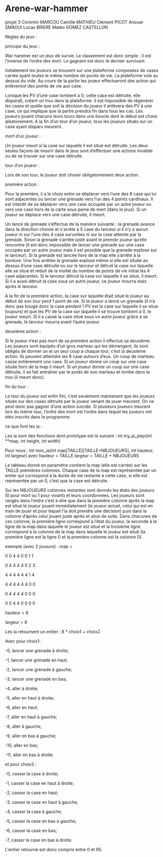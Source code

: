 # Arene-war-hammer
projet 3 Corentin MARCOU Camille MATHIEU Clément PICOT Anouar SMAOUI Lucas BRIERE Matéo GOMEZ CASTELLON

Règles du jeux :

principe du jeux :

War hammer est un jeux de survie. Le classement est donc simple : il est l’inverse de l’ordre des mort. Le gagnant est donc le dernier survivant.

Initialement les joueurs se trouvent sur une plateforme composées de cases carrée ayant toutes le même nombre de points de vie. La plateforme vole au dessus du vide. Au cours de la partie les joueur effectueront des action qui enlèveront des points de vie aux case.

Lorsque les PV d’une case tombent à 0, cette case est détruite, elle disparaît, créant un trou dans la plateforme. Il est impossible de régénérer les cases et quelle que soit la décision du joueur il enlèvera des PV à une case, ce qui implique que la partie prendra fin dans tous les cas. Les joueurs jouent chacuns leurs tours dans une boucle dont le début est choisi aléatoirement. A la fin d’un tour d’un joueur, tous les joueurs situés sur un case ayant disparu meurent.

mort d’un joueur :

Un joueur meurt si la case sur laquelle il est situé est détruite. Les deux seules façons de mourir dans le jeux sont d’effectuer une actions invalide ou de se trouver sur une case détruite.

tour d’un joueur :

Lors de son tour, le joueur doit choisir obligatoirement deux action.

première action :

Pour la première, il a le choix entre se déplacer vers l’une des 8 case qui lui sont adjacentes ou lancer une grenade vers l’un des 4 points cardinaux. Il est interdit de se déplacer vers une case occupée par un autre joueur ou vers une case hors de la carte sous peine de mort (dans le jeux). Si un joueur se déplace vers une case détruite, il meurt.

Un lancé de grenade s’effectue de la manière suivante : la grenade avance dans la direction choisie et s'arrête à 5 case du lanceur si il n’y a aucun joueur ni sur l’une des 4 case survolées ni sur la case atteinte par la grenade. Sinon la grenade s’arrête juste avant le premier joueur qu’elle rencontre (il est donc impossible de lancer une grenade sur une case occupée par un autre joueur mais il est possible que la grenade explose sur le lanceur). Si la grenade est lancée hors de la map elle s’arrête à la bordure. Une fois arrêtée la grenade explose même si elle est située au dessus d’une case détruite ou sur le lanceur et détruit la case sur laquelle elle se situe et réduit de la moitié du nombre de points de vie initial les 4 case adjacentes. Si le lanceur détruit la case sur laquelle il se situe, il meurt. Si il a aussi détruit la case sous un autre joueur, ce joueur mourra mais après le lanceur.

A la fin de la première action, la case sur laquelle était situé le joueur au début de son tour perd 1 point de vie. Si le joueur a lancé un grenade (il n’a donc pas bougé donc la case perdant 1 PV est la case sur laquelle il se situe toujours) et que les PV de la case sur laquelle il se trouve tombent à 0, le joueur meurt. Si il a cassé la case situé sous un autre joueur grâce à sa grenade, le lanceur mourra avant l’autre joueur.

deuxième action :

Si le joueur n’est pas mort de sa première action il effectue sa deuxième. Les joueurs sont équipés d’un gros marteau qui les démangent, ils sont obligés de donner un et un seul coup à chaque tour, c’est la deuxième action. Ils peuvent atteindre les 8 case autours d’eux. Un coup de marteau casse entièrement une case. Si un joueur donne un coup sur une case située hors de la map il meurt. Si un joueur donne un coup sur une case détruite, il se fait entraîner par le poids de son marteau et tombe dans le trou (il meurt donc).

fin du tour :

Le tour du joueur est enfin fini, c’est seulement maintenant que les joueurs situés sur des cases détruite par le joueur venant de jouer meurent. On ne peut donc pas gagner d’une action suicide. Si plusieurs joueurs meurent lors du même tour, l’ordre des mort est l’ordre dans lequel les joueurs ont étés inscrits dans le programme.

ce que font les ia :

Les ia sont des fonctions dont prototype est le suivant : int my_ai_play(int **map, int height, int width)

Pour nous : int mon_ia(int map[TAILLE][TAILLE+NBJOUEURS], int hauteur, int largeur) avec hauteur = TAILLE largeur = TAILLE + NBJOUEURS

Le tableau donné en paramètre contient la map (elle est carrée) sur les TAILLE premières colonnes. Chaque case de la map est représentée par un entier qui correspond à la durée de vie restante à cette case, si elle est représentée par un 0, c’est que la case est détruite.

Sur les NBJOUEURS colonnes restantes sont donnés les états des joueurs (0 pour mort ou 1 pour vivant) et leurs coordonnées. Les joueurs sont rangés dans l’ordre c’est à dire que dans la première colonne après la map est situé le joueur jouant immédiatement (le joueur actuel, celui qui est en train de jouer et pour lequel l’ia doit prendre une décision) puis dans la colonne d’après celui jouant juste après et ainsi de suite. Dans chacunes de ces colonne, la première ligne correspond à l’état du joueur, la seconde à la ligne de la map dans laquelle le joueur est situé et la troisième ligne correspond à la colonne de la map dans laquelle le joueur est situé (la première ligne est la ligne 0 et la première colonne est la colonne 0).

exemple (avec 2 joueurs) : map =

0 0 4 4 0 0 1 1

0 4 4 4 4 0 2 3

4 4 4 4 4 4 1 4

4 4 4 4 4 4 0 0

0 4 4 4 4 0 0 0

0 0 4 4 0 0 0 0

hauteur = 6

largeur = 8

Les ia retournent un entier : 8 * choix1 + choix2

Avec pour choix1:

-0, lancer une grenade à droite;

-1, lancer une grenade en haut;

-2, lancer une grenade à gauche;

-3, lancer une grenade en bas;

-4, aller à droite;

-5, aller en haut à droite;

-6, aller en haut;

-7, aller en haut à gauche;

-8, aller à gauche;

-9, aller en bas à gauche;

-10, aller en bas;

-11, aller en bas à droite.

et pour choix2 :

-0, casser la case à droite;

-1, casser la case en haut à droite;

-2, casser la case en haut;

-3, casser la case en haut à gauche;

-4, casser la case à gauche;

-5, casser la case en bas à gauche;

-6, casser la case en bas;

-7, casser la case en bas à droite.

L'entier retourné est donc compris entre 0 et 95.
